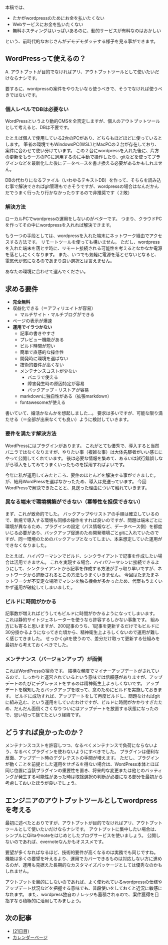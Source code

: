 本稿では、

- たかがwordpressのためにお金を払いたくない
- Webサービスにお金を払いたくない
- 無料ホスティングはいっぱいあるのに、動的サービスが有料なのはおかしい

という、前時代的なおじさんがデモデモダッテする様子を見る事ができます。

## WordPressって使えるの？
A. アウトプットが目的でなければアリ、アウトプットツールとして使いたいだけならナシです。

要するに、wordpressの案件をやりたいなら使うべきで、そうでなければ使うべきではないです。

### 個人レベルでDBは必要ない
WordPressというより動的CMSを全否定しますが、個人のアウトプットツールとして考えると、DBは不要です。

たとえば個人で使用している2台のPCがあり、どちらもほどほどに使っているとします。
筆者の環境でもWindowsPC(WSL)とMacPCの２台が存在しており、案件に合わせて使い分けています。
この２台にwordpressを入れた後に、片方の更新をもう一方のPCに適用するのに手動で操作したり、gitなどを使ってプラグインなどを最新化した後にデータベースを書き換える必要があるかもしれません。

DBの代わりになるファイル（いわゆるテキストDB）を作って、そちらを読み込む事で解決できればgit管理もできそうですが、wordpressの場合はなんだかんだでうまく行ったり行かなかったりするので非推奨です（２敗）

### 解決方法
ローカルPCでwordpressの運用をしないのがベターです。
つまり、クラウドPCを作ってその中にwordpressを入れれば解決できます。

もう一つの手段としては、wordpressを入れた端末にネットワーク経由でアクセスする方法です。
リモートツールを使っても構いません。
ただし、wordpressを入れた端末を落とす時に、リモート接続される可能性を考えるとなかなか電源を落としにくくなります。
また、いつでも気軽に電源を落とせないとなると、電気代が気になるのであまり良い選択とは言えません。

あなたの環境に合わせて選んでください。

## 求める要件
- **完全無料**
- 収益化できる（＝アフィリエイトが容易）
  - マルチサイト・マルチブログができる
- ページの表示が爆速
- **運用でイラつかない**
  - 記事の書きやすさ
  - プレビュー機能がある
  - ビルド時間が短い
  - 簡単で直感的な操作性
  - 開発時に環境を選ばない
  - 技術的要件が高くない
  - メンテナンスコストが少ない
    - バニラで使える
    - 障害発生時の原因特定が容易
    - バックアップ・リストアが容易
  - markdownに独自性がある（拡張markdown）
  - fontawesomeが使える

書いていて、婚活かなんかを想起しました…。
要求は多いですが、可能な限り満たせる（＝全部が出来なくても良い）ように検討していきます。

### 要件を満たす解決方法
WordPressにはプラグインがあります。
これがとても優秀で、導入すると当然バニラではなくなりますが、やりたい事（複雑な事）は大体先駆者がいい感じにやって公開してくれています。
後は必要な情報を集めて、あるいは試行錯誤しながら導入をしてみてうまくいったものを採用すればよいです。

今年に私が運用してみたところ、要件のほとんどを解決する事ができました。
が、結局WordPressを選ばなかったため、導入は見送っています。
今回WordPressで解決できたことと、見送った理由について触れていきます。

### 異なる端末で環境構築ができない（冪等性を担保できない）
まず、これが致命的でした。
バックアップやリストアの手順は確立しているので、新規で導入する環境も同様の操作をすれば良いのですが、問題は端末ごとに環境が異なるため、プラグインの設定（パス情報など、データベース側）を都度いじる必要があり、バックアップ促進のため開発環境ごとgitに入れていたのですが、同一環境のためのバックアップとなってしまい、本来想定していた運用ができなくなりました。

たとえば、ハイパワーマシンでビルド、シンクライアントで記事を作成したい場合は活用できません。
これを実現する場合、ハイパワーマシンに接続できるようにして、シンクライアントから記事を作成する方法が手っ取り早いですが、ネットワークから遮断されるとこの方法もうまくいきません。
今回はたまたまネットワークが不安定な場所でマシンを触る機会が多かったため、代案もうまくいかず運用が破綻してしまいました。

### ビルドに時間がかかる
記事数が増えればどうしてもビルドに時間がかかるようになってしまいます。
これは静的サイトジェネレーターを使うなら許容するしかない事象です。
組み方にも寄ると思いますが、200記事のうち、1記事を更新するだけでもビルドに30分掛かるようになってきた頃から、精神衛生上よろしくないので運用が難しく感じてきました。
せっかくgitを使うので、差分だけ取って更新する仕組みを最初から考えておくべきでした。

### メンテナンス（バージョンアップ）が面倒
これはWordPressの宿命です。
結構な頻度でマイナーアップデートがされているので、しっかりと運営されているという意味では信頼感がありますが、アップデートのたびにデグレテストをするのは精神衛生上よろしくないです。
アップデートを検知したらバックアップを取って、念のためにビルドを実施しておきます。
ビルドに成功すれば、アップデートをして再度ビルドし、問題なければgitに組み込む、という運用をしていたわけですが、ビルドに時間がかかりすぎたため、だんだん面倒くさくなりついにはアップデートを放置する状態になったので、思い切って捨てたという経緯です。

## どうすれば良かったのか？
メンテナンスコストを許容しつつ、なるべくメンテナンスで負荷にならないよう、なるべくプラグインを使わないようにすべきでした。
プラグインは便利な反面、アップデート時のデグレテストの手間が増えます。
ただし、プラグインが動くことを前提とした運用をせざるを得ない場合は、WordPress本体とほぼ同じ位置に当該プラグインの重要性を置き、将来的な変更または他とのバッティングが発生する可能性があった時は取捨選択の判断が必要になる部分を最初から考慮しておいたほうが良いでしょう。

## エンジニアのアウトプットツールとしてwordpressを考える
最初に述べたとおりですが、アウトプットが目的でなければアリ、アウトプットツールとして使いたいだけならナシです。
アウトプットに集中したい場合は、シンプルにQiitaやnoteをはじめとしたブログサービスを使いましょう。
公開しないのであれば、evernoteなんかもオススメです。

要望が多くなればなるほど、技術的要件が高くなるのは実務でも同じですね。
機能は多くの要望を叶えるより、運用でカバーできるものは対応しない方に進めるのが、運用も見据えた長期的なカスタマイズパッケージとしては優秀なのかもしれません。

アウトプットを目的にしないのであれば、よく使われているwordpressの仕様やアップデート状況などを把握する意味でも、普段使いをしておくと近況に敏感になれます。
また、wordpress独自のナレッジも蓄積されるので、案件獲得を目指すなら積極的に活用してみましょう。

## 次の記事
- [(21日目) ](https://qiita.com/nomurasan/items/)
- [カレンダーページ](https://qiita.com/advent-calendar/2022/oreno_nomurasan2022)
